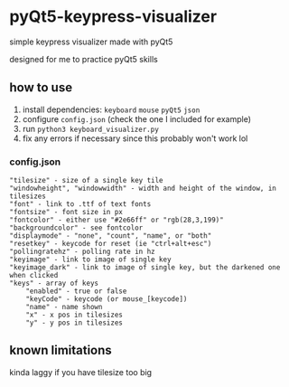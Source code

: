 # pyQt5-keypress-visualizer
simple keypress visualizer made with pyQt5

designed for me to practice pyQt5 skills



## how to use
1. install dependencies:
 `keyboard` `mouse` `pyQt5` `json`
2. configure `config.json` (check the one I included for example) 
3. run `python3 keyboard_visualizer.py`
4. fix any errors if necessary since this probably won't work lol

### config.json
```
"tilesize" - size of a single key tile
"windowheight", "windowwidth" - width and height of the window, in tilesizes
"font" - link to .ttf of text fonts
"fontsize" - font size in px
"fontcolor" - either use "#2e66ff" or "rgb(28,3,199)"
"backgroundcolor" - see fontcolor
"displaymode" - "none", "count", "name", or "both"
"resetkey" - keycode for reset (ie "ctrl+alt+esc")
"pollingratehz" - polling rate in hz
"keyimage" - link to image of single key
"keyimage_dark" - link to image of single key, but the darkened one when clicked
"keys" - array of keys
    "enabled" - true or false
    "keyCode" - keycode (or mouse_[keycode])
    "name" - name shown
    "x" - x pos in tilesizes
    "y" - y pos in tilesizes
```

## known limitations
kinda laggy if you have tilesize too big